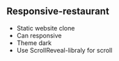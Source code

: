 ## Responsive-restaurant
- Static website clone 
- Can responsive 
- Theme dark
- Use ScrollReveal-libraly for scroll
